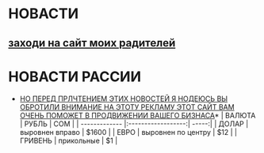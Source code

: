 # НОВАСТИ
## [заходи на сайт моих радителей](https://github.com/maike1230/-llo.git)
# НОВАСТИ РАССИИ
* [НО ПЕРЕД ПРЛЧТЕНИЕМ ЭТИХ НОВОСТЕЙ Я НОДЕЮСЬ ВЫ ОБРОТИЛИ ВНИМАНИЕ НА ЭТОТУ РЕКЛАМУ ЭТОТ САЙТ ВАМ ОЧЕНЬ ПОМОЖЕТ В ПРОДВИЖЕНИИ ВАШЕГО БИЗНАСА](https://www.google.ru/intl/ru_ru/adsense/start/?gclid=CjwKCAjw_ISWBhBkEiwAdqxb9jUEnILZyMZ1KPN7lqst72Hbiq6u62NHNNksVZU5-ZvAn5l4x_LJ2hoCIDgQAvD_BwE)*
| ВАЛЮТА        | РУБЛЬ              | СОМ   |
| ------------- |:------------------:| -----:|
| ДОЛАР         | выровнен вправо    | $1600 |
| ЕВРО          | выровнен по центру |   $12 |
| ГРИВЕНЬ       | прикольные         |    $1 |
